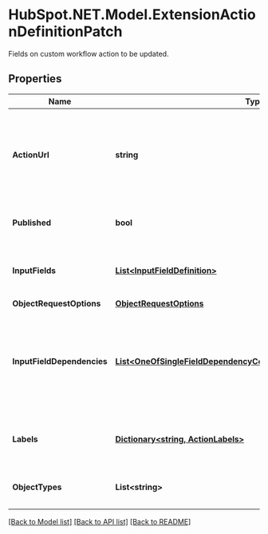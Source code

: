 # HubSpot.NET.Model.ExtensionActionDefinitionPatch
Fields on custom workflow action to be updated.

## Properties

Name | Type | Description | Notes
------------ | ------------- | ------------- | -------------
**ActionUrl** | **string** | The URL that will accept an HTTPS request each time workflows executes the custom action. | [optional] 
**Published** | **bool** | Whether this custom action is published to customers. | [optional] 
**InputFields** | [**List&lt;InputFieldDefinition&gt;**](InputFieldDefinition.md) | The list of input fields to display in this custom action. | [optional] 
**ObjectRequestOptions** | [**ObjectRequestOptions**](ObjectRequestOptions.md) |  | [optional] 
**InputFieldDependencies** | [**List&lt;OneOfSingleFieldDependencyConditionalSingleFieldDependency&gt;**](OneOfSingleFieldDependencyConditionalSingleFieldDependency.md) | A list of dependencies between the input fields. These configure when the input fields should be visible. | [optional] 
**Labels** | [**Dictionary&lt;string, ActionLabels&gt;**](ActionLabels.md) | The user-facing labels for the custom action. | [optional] 
**ObjectTypes** | **List&lt;string&gt;** | The object types that this custom action supports. | [optional] 

[[Back to Model list]](../README.md#documentation-for-models) [[Back to API list]](../README.md#documentation-for-api-endpoints) [[Back to README]](../README.md)

